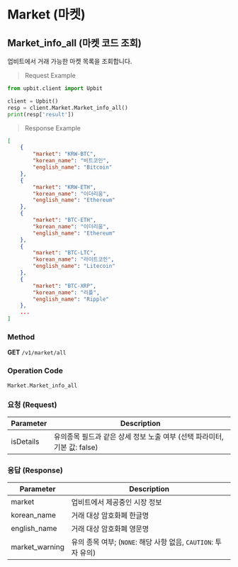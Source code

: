 # Market (마켓)

## Market_info_all (마켓 코드 조회)
업비트에서 거래 가능한 마켓 목록을 조회합니다.

> Request Example

```python
from upbit.client import Upbit

client = Upbit()
resp = client.Market.Market_info_all()
print(resp['result'])
```

> Response Example

```json
[
	{
		"market": "KRW-BTC",
		"korean_name": "비트코인",
		"english_name": "Bitcoin"
	},
	{
		"market": "KRW-ETH",
		"korean_name": "이더리움",
		"english_name": "Ethereum"
	},
	{
		"market": "BTC-ETH",
		"korean_name": "이더리움",
		"english_name": "Ethereum"
	},
	{
		"market": "BTC-LTC",
		"korean_name": "라이트코인",
		"english_name": "Litecoin"
	},
	{
		"market": "BTC-XRP",
		"korean_name": "리플",
		"english_name": "Ripple"
    },
    ...
]
```

### Method
**GET** `/v1/market/all`

### Operation Code
`Market.Market_info_all`

### 요청 (Request)

Parameter      | Description
-------------- | -----------
isDetails      | 유의종목 필드과 같은 상세 정보 노출 여부 (선택 파라미터, 기본 값: false)

### 응답 (Response)

Parameter      | Description
-------------- | -----------
market         | 업비트에서 제공중인 시장 정보
korean_name    | 거래 대상 암호화폐 한글명
english_name   | 거래 대상 암호화폐 영문명
market_warning | 유의 종목 여부; (`NONE`: 해당 사항 없음, `CAUTION`: 투자 유의)